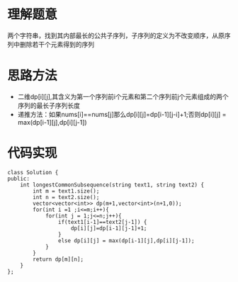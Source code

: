 # 理解题意
两个字符串，找到其内部最长的公共子序列，子序列的定义为不改变顺序，从原序列中删除若干个元素得到的序列

# 思路方法
+ 二维dp[i][j],其含义为第一个序列前i个元素和第二个序列前j个元素组成的两个序列的最长子序列长度
+ 递推方法：如果nums[i]==nums[j]那么dp[i][j]=dp[i-1][j-i]+1;否则dp[i][j] = max(dp[i-1][j],dp[i][j-1])

# 代码实现
```
class Solution {
public:
    int longestCommonSubsequence(string text1, string text2) {
        int m = text1.size();
        int n = text2.size();
        vector<vector<int>> dp(m+1,vector<int>(n+1,0));
        for(int i =1 ;i<=m;i++){
            for(int j = 1;j<=n;j++){
                if(text1[i-1]==text2[j-1]) {
                    dp[i][j]=dp[i-1][j-1]+1;
                }
                else dp[i][j] = max(dp[i-1][j],dp[i][j-1]);
            }
        }
        return dp[m][n];
    }
};
```
